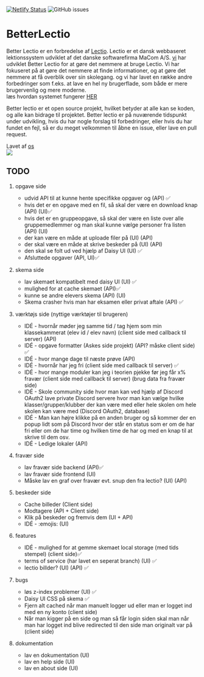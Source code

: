 [![Netlify Status](https://api.netlify.com/api/v1/badges/fe2851de-234e-4d0b-864e-25827514c5a5/deploy-status)](https://app.netlify.com/sites/betlec/deploys)
![GitHub issues](https://img.shields.io/github/issues-raw/victorDigital/betterLectio)

# BetterLectio

Better Lectio er en forbredelse af [Lectio](https://lectio.dk). Lectio er et dansk webbaseret lektionssystem udviklet af det danske softwarefirma MaCom A/S. [vi](https://github.com/victorDigital/betterLectio/graphs/contributors) har udviklet Better Lectio for at gøre det nemmere at bruge Lectio. Vi har fokuseret på at gøre det nemmere at finde informationer, og at gøre det nemmere at få overblik over sin skolegang. og vi har lavet en række andre forbedringer som f.eks. at lave en hel ny brugerflade, som både er mere brugervenlig og mere moderne.  
læs hvordan systemet fungerer [HER](https://betlec.netlify.app/help)

Better lectio er et open source projekt, hvilket betyder at alle kan se koden, og alle kan bidrage til projektet. Better lectio er på nuværende tidspunkt under udvikling, hvis du har nogle forslag til forbedringer, eller hvis du har fundet en fejl, så er du meget velkommen til åbne en issue, eller lave en pull request.

Lavet af [os](https://github.com/victorDigital/betterLectio/graphs/contributors)  
<img src="https://contrib.rocks/image?repo=victorDigital/betterLectio" />

## TODO

1. opgave side

   - udvid API til at kunne hente specifikke opgaver og (API) ✅
   - hvis det er en opgave med en fil, så skal der være en download knap (API) (UI)✅
   - hvis det er en gruppeopgave, så skal der være en liste over alle gruppemedlemmer og man skal kunne vælge personer fra listen (API) (UI)
   - der kan være en måde at uploade filer på (UI) (API)
   - der skal være en måde at skrive beskeder på (UI) (API)
   - den skal se folt ud ved hjælp af Daisy UI (UI) ✅
   - Afsluttede opgaver (API, UI)✅

2. skema side

   - lav skemaet kompatibelt med daisy UI (UI) ✅
   - mulighed for at cache skemaet (API)✅
   - kunne se andre elevers skema (API) (UI)
   - Skema crasher hvis man har eksamen eller privat aftale (API) ✅

3. værktøjs side (nyttige værktøjer til brugeren)

   - IDÉ - hvornår møder jeg samme tid / tag hjem som min klassekammerat (elev id / elev navn) (client side med callback til server) (API)
   - IDÉ - opgave formatter (Askes side projekt) (API? måske client side) ✅
   - IDÉ - hvor mange dage til næste prøve (API)
   - IDÉ - hvornår har jeg fri (client side med callback til server) ✅
   - IDÉ - hvor mange moduler kan jeg i teorien pjekke før jeg får x% fravær (client side med callback til server) (brug data fra fravær side)
   - IDÉ - Skole community side hvor man kan ved hjælp af Discord OAuth2 lave private Discord servere hvor man kan vælge hvilke klasser/grupper/klubber der kan være med eller hele skolen om hele skolen kan være med (Discord OAuth2, database)
   - IDÉ - Man kan højre klikke på en anden bruger og så kommer der en popup lidt som på Discord hvor der står en status som er om de har fri eller om de har time og hvilken time de har og med en knap til at skrive til dem osv.
   - IDÉ - Ledige lokaler (API)

4. fravær side

   - lav fravær side backend (API)✅
   - lav fravær side frontend (UI)
   - Måske lav en graf over fravær evt. snup den fra lectio? (UI) (API)

5. beskeder side

   - Cache billeder (Client side)
   - Modtagere (API + Client side)
   - Klik på beskeder og fremvis dem (UI + API)
   - IDÉ - :emojis: (UI)

6. features

   - IDÉ - mulighed for at gemme skemaet local storage (med tids stempel) (client side)✅
   - terms of service (har lavet en seperat branch) (UI) ✅
   - lectio billder? (UI) (API) ✅

7. bugs

   - løs z-index problemer (UI) ✅
   - Daisy UI CSS på skema ✅
   - Fjern alt cached når man manuelt logger ud eller man er logget ind med en ny konto (client side)
   - Når man kigger på en side og man så får login siden skal man når man har logget ind blive redirected til den side man originalt var på (client side)

8. dokumentation
   - lav en dokumentation (UI)
   - lav en help side (UI)
   - lav en about side (UI)
